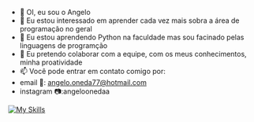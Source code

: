 - 👋 OI, eu sou o Angelo  
- 👀 Eu estou interessado em aprender cada vez mais sobra a área de programação no geral
- 🌱 Eu estou aprendendo Python na faculdade mas sou facinado pelas linguagens de programção 
- 💞️ Eu pretendo colaborar com a equipe, com os meus conhecimentos, minha proatividade
- 📫 Você pode entrar em contato comigo por:
-   email 📧: angelo.oneda77@hotmail.com
-   instagram 📷:angeloonedaa

[![My Skills](https://skillicons.dev/icons?i=js,html,css,bootstrap,py,php)](https://skillicons.dev)
